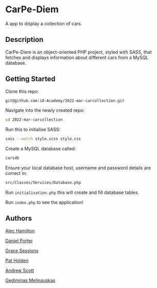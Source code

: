 # CarPe-Diem
A app to display a collection of cars.

## Description
CarPe-Diem is an object-oriented PHP project, styled with SASS, that fetches and displays information about different cars from a MySQL database.

## Getting Started
Clone this repo:

```bash
git@github.com:iO-Academy/2022-mar-carcollection.git
```
Navigate into the newly created repo:

```bash
cd 2022-mar-carcollection
```

Run this to initialise SASS:

```bash
sass --watch style.scss style.css
```

Create a MySQL database called:

```bash
carsdb
```

Ensure your local database host, username and password details are correct in:

```bash
src/Classes/Services/Database.php
```

Run `initialisation.php` this will create and fill database tables.

Run `index.php` to see the application!

## Authors

[Alec Hamilton](https://github.com/alec-hamilton)

[Daniel Porter](https://github.com/danieljporter21)

[Grace Sessions](https://github.com/gracesessions)

[Pat Holden](https://github.com/patrick-holden)

[Andrew Scott](https://github.com/AndrewScott85)

[Gediminas Melinauskas](https://github.com/Gantthebant)
